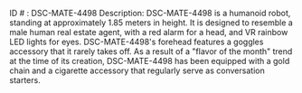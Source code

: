 ID # : DSC-MATE-4498
Description: DSC-MATE-4498 is a humanoid robot, standing at approximately 1.85 meters in height. It is designed to resemble a male human real estate agent, with a red alarm for a head, and VR rainbow LED lights for eyes. DSC-MATE-4498's forehead features a goggles accessory that it rarely takes off. As a result of a "flavor of the month" trend at the time of its creation, DSC-MATE-4498 has been equipped with a gold chain and a cigarette accessory that regularly serve as conversation starters.